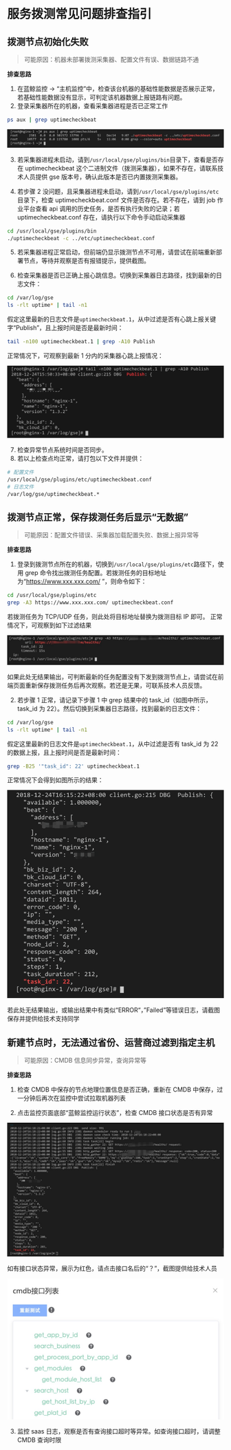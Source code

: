 # 服务拨测常见问题排查指引

## 拨测节点初始化失败
> 可能原因：机器未部署拨测采集器、配置文件有误、数据链路不通

**排查思路**

1. 在蓝鲸监控 -> “主机监控”中，检查该台机器的基础性能数据是否展示正常，若基础性能数据没有显示，可判定该机器数据上报链路有问题。
2. 登录采集器所在的机器，查看采集器进程是否已正常工作

```bash
ps aux | grep uptimecheckbeat
```
![15456208356084](../assets/15456208356084.jpg)

3. 若采集器进程未启动，请到`/usr/local/gse/plugins/bin`目录下，查看是否存在 uptimecheckbeat 这个二进制文件（拨测采集器），如果不存在，请联系技术人员提供 gse 版本号，确认此版本是否已内置拨测采集器。

4. 若步骤 2 没问题，且采集器进程未启动，请到`/usr/local/gse/plugins/etc`目录下，检查 uptimecheckbeat.conf 文件是否存在。若不存在，请到 job 作业平台查看 api 调用的历史任务，是否有执行失败的记录；若 uptimecheckbeat.conf 存在，请执行以下命令手动启动采集器

```bash
cd /usr/local/gse/plugins/bin
./uptimecheckbeat -c ../etc/uptimecheckbeat.conf
```
5. 若采集器进程正常启动，但前端仍显示拨测节点不可用，请尝试在前端重新部署节点，等待并观察是否有报错提示，提供截图。

6. 检查采集器是否已正确上报心跳信息。切换到采集器日志路径，找到最新的日志文件：
```bash
cd /var/log/gse
ls -rlt uptime* | tail -n1
```
假定这里最新的日志文件是`uptimecheckbeat.1`，从中过滤是否有心跳上报关键字“Publish”，且上报时间是否是最新时间：

```bash
tail -n100 uptimecheckbeat.1 | grep -A10 Publish
```
正常情况下，可观察到最新 1 分内的采集器心跳上报情况：

![15456380115265](../assets/15456380115265.jpg)

7. 检查异常节点系统时间是否同步。
8. 若以上检查点均正常，请打包以下文件并提供：

```bash
# 配置文件
/usr/local/gse/plugins/etc/uptimecheckbeat.conf
# 日志文件
/var/log/gse/uptimecheckbeat.*
```


## 拨测节点正常，保存拨测任务后显示“无数据”

> 可能原因：配置文件错误、采集器加载配置失败、数据上报异常等

**排查思路**

1. 登录到拨测节点所在的机器，切换到`/usr/local/gse/plugins/etc`路径下，使用 grep 命令找出拨测任务配置。若拨测任务的目标地址为“https://www.xxx.xxx.com/ ”，则命令如下：

```bash
cd /usr/local/gse/plugins/etc
grep -A3 https://www.xxx.xxx.com/ uptimecheckbeat.conf
```
若拨测任务为 TCP/UDP 任务，则此处将目标地址替换为拨测目标 IP 即可。
正常情况下，可观察到如下过滤结果

![20181227221111](../assets/20181227221111.png)

如果此处无结果输出，可判断最新的任务配置没有下发到拨测节点上，请尝试在前端页面重新保存拨测任务后再次观察。若还是无果，可联系技术人员反馈。

2. 若步骤 1 正常，请记录下步骤 1 中 grep 结果中的 task_id（如图中所示，task_id 为 22）。然后切换到采集器日志路径，找到最新的日志文件：

```bash
cd /var/log/gse
ls -rlt uptime* | tail -n1
```
假定这里最新的日志文件是`uptimecheckbeat.1`，从中过滤是否有 task_id 为 22 的数据上报，且上报时间是否是最新时间：

```bash
grep -B25 '"task_id": 22' uptimecheckbeat.1
```

正常情况下会得到如图所示的结果：

![20181227221318](../assets/20181227221318.png)

若此处无结果输出，或输出结果中有类似“ERROR“，”Failed”等错误日志，请截图保存并提供给技术支持同学

## 新建节点时，无法通过省份、运营商过滤到指定主机

> 可能原因：CMDB 信息同步异常，查询异常等

**排查思路**

1. 检查 CMDB 中保存的节点地理位置信息是否正确，重新在 CMDB 中保存，过一分钟后再次在监控中尝试拉取机器列表

2. 点击监控页面底部“蓝鲸监控运行状态”，检查 CMDB 接口状态是否有异常

![20181227221431](../assets/20181227221431.png)

如有接口状态异常，展示为红色，请点击接口名后的“？”，截图提供给技术人员

![15457188640688](../assets/15457188640688.jpg)

3. 监控 saas 日志，观察是否有查询接口超时等异常。如查询接口超时，请调整 CMDB 查询时限
